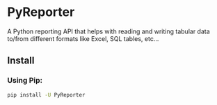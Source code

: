 # PyReporter
A Python reporting API that helps with reading and writing tabular data to/from different formats like Excel, SQL tables, etc...


## Install

### Using Pip:
```bash
pip install -U PyReporter
```
